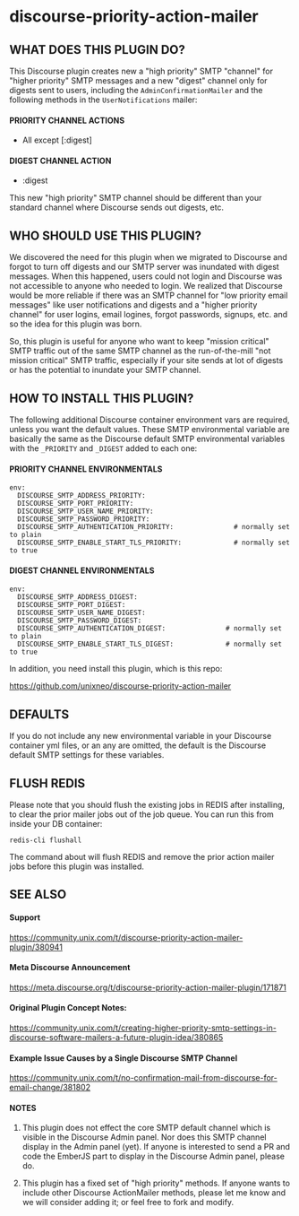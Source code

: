 # discourse-priority-action-mailer

## WHAT DOES THIS PLUGIN DO?

This Discourse plugin creates new a "high priority" SMTP "channel" for "higher priority" SMTP messages and a new "digest" channel only for digests sent to users, including the ```AdminConfirmationMailer``` and the following methods in the ```UserNotifications``` mailer:

#### PRIORITY CHANNEL ACTIONS
- All except [:digest]

#### DIGEST CHANNEL ACTION
- :digest

This new "high priority" SMTP channel should be different than your standard channel where Discourse sends out digests, etc.

## WHO SHOULD USE THIS PLUGIN?

We discovered the need for this plugin when we migrated to Discourse and forgot to turn off digests and our SMTP server was inundated with digest messages.   When this happened, users could not login and Discourse was not accessible to anyone who needed to login.   We realized that Discourse would be more reliable if there was an SMTP channel for "low priority email messages" like user notifications and digests and a "higher priority channel" for user logins, email logines, forgot passwords, signups, etc. and so the idea for this plugin was born.

So, this plugin is useful for anyone who want to keep "mission critical" SMTP traffic out of the same SMTP channel as the run-of-the-mill "not mission critical" SMTP traffic, especially if your site sends at lot of digests or has the potential to inundate your SMTP channel.


## HOW TO INSTALL THIS PLUGIN?

The following additional Discourse container environment vars are required, unless you want the default values.  These SMTP environmental variable are basically the same as the Discourse default SMTP environmental variables with the ```_PRIORITY``` and ```_DIGEST``` added to each one:

#### PRIORITY CHANNEL ENVIRONMENTALS

```
env:
  DISCOURSE_SMTP_ADDRESS_PRIORITY:                     
  DISCOURSE_SMTP_PORT_PRIORITY: 
  DISCOURSE_SMTP_USER_NAME_PRIORITY: 
  DISCOURSE_SMTP_PASSWORD_PRIORITY: 
  DISCOURSE_SMTP_AUTHENTICATION_PRIORITY:               # normally set to plain
  DISCOURSE_SMTP_ENABLE_START_TLS_PRIORITY:             # normally set to true
```

#### DIGEST CHANNEL ENVIRONMENTALS

```
env:
  DISCOURSE_SMTP_ADDRESS_DIGEST:                     
  DISCOURSE_SMTP_PORT_DIGEST: 
  DISCOURSE_SMTP_USER_NAME_DIGEST: 
  DISCOURSE_SMTP_PASSWORD_DIGEST: 
  DISCOURSE_SMTP_AUTHENTICATION_DIGEST:               # normally set to plain
  DISCOURSE_SMTP_ENABLE_START_TLS_DIGEST:             # normally set to true
```

In addition, you need install this plugin, which is this repo:

https://github.com/unixneo/discourse-priority-action-mailer

## DEFAULTS

If you do not include any new environmental variable in your Discourse container yml files, or an any are omitted, the
default is the Discourse default SMTP settings for these variables.

## FLUSH REDIS

Please note that you should flush the existing jobs in REDIS after installing, to clear the prior mailer jobs out of the job queue.  You can run this from inside your DB container:

```
redis-cli flushall
```

The command about will flush REDIS and remove the prior action mailer jobs before this plugin was installed.

## SEE ALSO

#### Support

https://community.unix.com/t/discourse-priority-action-mailer-plugin/380941

#### Meta Discourse Announcement

https://meta.discourse.org/t/discourse-priority-action-mailer-plugin/171871

#### Original Plugin Concept Notes:

https://community.unix.com/t/creating-higher-priority-smtp-settings-in-discourse-software-mailers-a-future-plugin-idea/380865

#### Example Issue Causes by a Single Discourse SMTP Channel

https://community.unix.com/t/no-confirmation-mail-from-discourse-for-email-change/381802

####  NOTES

1.  This plugin does not effect the core SMTP default channel which is visible in the Discourse Admin panel.  Nor does this SMTP channel display in the Admin panel (yet).   If anyone is interested to send a PR and code the EmberJS part to display in the Discourse Admin panel, please do.

2.  This plugin has a fixed set of "high priority" methods.     If anyone wants to include other Discourse ActionMailer methods, please let me know and we will consider adding it; or feel free to fork and modify.





